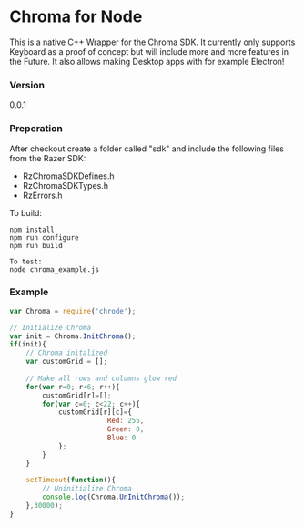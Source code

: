 # Chroma for Node
This is a native C++ Wrapper for the Chroma SDK. It currently only supports Keyboard as a proof of concept but will include more and more features in the Future. It also allows making Desktop apps with for example Electron!

### Version
0.0.1

### Preperation
After checkout create a folder called "sdk" and include the following files from the Razer SDK:

- RzChromaSDKDefines.h
- RzChromaSDKTypes.h
- RzErrors.h

To build:
```
npm install
npm run configure
npm run build

To test:
node chroma_example.js

```

### Example
``` js
var Chroma = require('chrode');

// Initialize Chroma
var init = Chroma.InitChroma();
if(init){
    // Chroma initalized
    var customGrid = [];
    
    // Make all rows and columns glow red
    for(var r=0; r<6; r++){
    	customGrid[r]=[];
    	for(var c=0; c<22; c++){
    		customGrid[r][c]={
    					Red: 255,
    					Green: 0,
    					Blue: 0		
    		};
    	}	
    }
    
    setTimeout(function(){
        // Uninitialize Chroma
		console.log(Chroma.UnInitChroma());
	},30000);
}
```